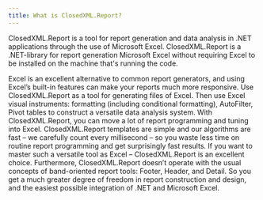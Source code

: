 ```yaml
---
title: What is ClosedXML.Report?
---
```


ClosedXML.Report is a tool for report generation and data analysis in .NET applications through the use of Microsoft Excel. ClosedXML.Report is a .NET-library for report generation Microsoft Excel without requiring Excel to be installed on the machine that's running the code.

Excel is an excellent alternative to common report generators, and using Excel’s built-in features can make your reports much more responsive. Use ClosedXML.Report as a tool for generating files of Excel. Then use Excel visual instruments: formatting (including conditional formatting), AutoFilter, Pivot tables to construct a versatile data analysis system. With ClosedXML.Report, you can move a lot of report programming and tuning into Excel. ClosedXML.Report templates are simple and our algorithms are fast – we carefully count every millisecond – so you waste less time on routine report programming and get surprisingly fast results. If you want to master such a versatile tool as Excel – ClosedXML.Report is an excellent choice. Furthermore, ClosedXML.Report doesn’t operate with the usual concepts of band-oriented report tools: Footer, Header, and Detail. So you get a much greater degree of freedom in report construction and design, and the easiest possible integration of .NET and Microsoft Excel.